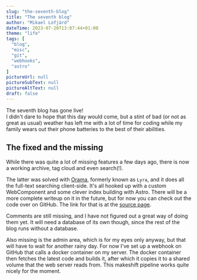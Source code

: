 ```yaml
---
slug: "the-seventh-blog"
title: "The seventh blog"
author: "Mikael Lofjärd"
dateTime: 2023-07-20T13:07:44+01:00
theme: "life"
tags: [
  "blog",
  "misc",
  "git",
  "webhooks",
  "astro"
]
pictureUrl: null
pictureSubText: null
pictureAltText: null
draft: false
---
```

The seventh blog has gone live!  
I didn't dare to hope that this day would come, but a stint of bad (or not as great as usual) weather has left me with a lot of time for coding while my family wears out their phone batteries to the best of their abilities.

## The fixed and the missing
While there was quite a lot of missing features a few days ago, there is now a working archive, tag cloud and even search(!).

The latter was solved with [Orama](https://oramasearch.com/), formerly known as `Lyra`, and it does all the full-text searching client-side. It's all hooked up with a custom WebComponent and some clever index building with Astro. There will be a more complete writeup on it in the future, but for now you can check out the code over on GitHub. The link for that is at the [source page](/source).

Comments are still missing, and I have not figured out a great way of doing them yet. It will need a database of its own though, since the rest of the blog runs without a database.

Also missing is the admin area, which is for my eyes only anyway, but that will have to wait for another rainy day. For now I've set up a webhook on GitHub that calls a docker container on my server. The docker container then fetches the latest code and builds it, after which it copies it to a shared volume that the web server reads from. This makeshift pipeline works quite nicely for the moment.